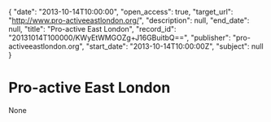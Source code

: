 {
  "date": "2013-10-14T10:00:00", 
  "open_access": true, 
  "target_url": "http://www.pro-activeeastlondon.org/", 
  "description": null, 
  "end_date": null, 
  "title": "Pro-active East London", 
  "record_id": "20131014T100000/KWyEtWMGOZg+J16GBuitbQ==", 
  "publisher": "pro-activeeastlondon.org", 
  "start_date": "2013-10-14T10:00:00Z", 
  "subject": null
}

# Pro-active East London

None
